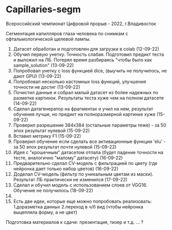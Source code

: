 # Capillaries-segm

Всероссийский чемпионат Цифровой прорыв - 2022, г.Владивосток

Сегментация капилляров глаза человека по снимкам с офтальмологической щелевой лампы.

1. Датасет обработан и подготовлен для загрузки в colab (12-09-22)
2. Обучил первую унетку. Точность слабая. Подготовил предикт теста и выложил на ЛБ. Потерял время разбираясь "чтобы было как sample_solution" (13-09-22)
3. Попробовал унетку с loss функцией dice, (выучить не получилось, не дают GPU) (13-09-22)
4. Попробовал несколько кастомных loss функций, улучшения точности не достиг (13-09-22)
5. Почистил данные и собрал малый датасет из более надежных по разметке картинок. Результаты теста хуже чем на полном датасете (14-09-22)
6. Сделал датагенератор на фрагментах и учил на нем, результат обучения лучше, но предикт на полноразмерной картинке хуже (15-09-22)
7. Проверил разрешение 384х384 (остальные параметры теже)  - за 50 эпох результат нулевой (15-09-22)
8. Вставил метрику F1 (15-09-22)
9. Проверил обучение если сделать все активационные функции 'elu' - за 50 эпох результат почти нулевой (15-09-22)
10. Идея с "крошечным" датасетом отпала (будет падение точности на тесте, аналогично "малому" датасету) (16-09-22)
11. Предварительно сделал CV-модель с фильтрацией по цвету (где нейронка дает только набор цветов) (16-09-22)
12. Доделал CV-модель (фильтр по уникальным цветам из маски). Результат ЛБ практически не изменился (17-09-22)
13. Сделал и обучил модель с использованием слоев от VGG16. Обучение не получилось (18-09-22)
14. 
15. Есть две идеи, которые еще можно попробовать реализовать: 1.доразметка данных 2.переход в ч/б вид (чтобы нейронка выцепляла форму, а не цвет)


Подготовка материалов к сдаче: презентация, тизер и т.д. ... ?
